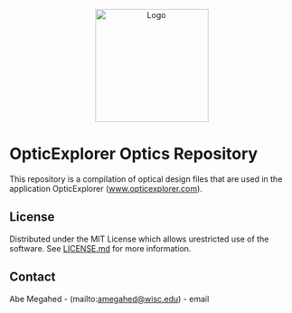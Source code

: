<p align="center">
  <div align="center">
    <img src="https://opticexplorer.sharedigm.com/images/logos/logo-blue.svg" alt="Logo" style="width:200px">
  </div>
</p>

# OpticExplorer Optics Repository

This repository is a compilation of optical design files that are used in the application OpticExplorer (www.opticexplorer.com).

<!-- LICENSE -->
## License

Distributed under the MIT License which allows urestricted use of the software. See [LICENSE.md](LICENSE.md) for more information.

<!-- CONTACT -->
## Contact

Abe Megahed - (mailto:amegahed@wisc.edu) - email
